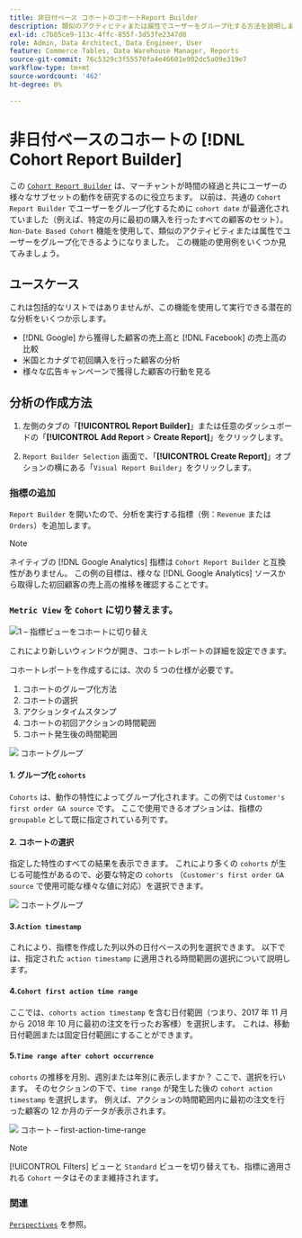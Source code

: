 ```yaml
---
title: 非日付ベース コホートのコホートReport Builder
description: 類似のアクティビティまたは属性でユーザーをグループ化する方法を説明します。
exl-id: c7b85ce9-113c-4ffc-855f-3d53fe2347d8
role: Admin, Data Architect, Data Engineer, User
feature: Commerce Tables, Data Warehouse Manager, Reports
source-git-commit: 76c5329c3f55570fa4e46601e902dc5a09e319e7
workflow-type: tm+mt
source-wordcount: '462'
ht-degree: 0%

---
```


# 非日付ベースのコホートの [!DNL Cohort Report Builder]

この [`Cohort Report Builder`](../dev-reports/cohort-rpt-bldr.md) は、マーチャントが時間の経過と共にユーザーの様々なサブセットの動作を研究するのに役立ちます。 以前は、共通の `Cohort Report Builder` でユーザーをグループ化するために `cohort date` が最適化されていました（例えば、特定の月に最初の購入を行ったすべての顧客のセット）。 `Non-Date Based Cohort` 機能を使用して、類似のアクティビティまたは属性でユーザーをグループ化できるようになりました。 この機能の使用例をいくつか見てみましょう。

## ユースケース

これは包括的なリストではありませんが、この機能を使用して実行できる潜在的な分析をいくつか示します。

* [!DNL Google] から獲得した顧客の売上高と [!DNL Facebook] の売上高の比較
* 米国とカナダで初回購入を行った顧客の分析
* 様々な広告キャンペーンで獲得した顧客の行動を見る

## 分析の作成方法

1. 左側のタブの「**[!UICONTROL Report Builder]**」または任意のダッシュボードの「**[!UICONTROL Add Report** > **Create Report]**」をクリックします。

1. `Report Builder Selection` 画面で、「**[!UICONTROL Create Report]**」オプションの横にある「`Visual Report Builder`」をクリックします。

### 指標の追加

`Report Builder` を開いたので、分析を実行する指標（例：`Revenue` または `Orders`）を追加します。

>[!NOTE]
>
>ネイティブの [!DNL Google Analytics] 指標は `Cohort Report Builder` と互換性がありません。 この例の目標は、様々な [!DNL Google Analytics] ソースから取得した初回顧客の売上高の推移を確認することです。

### `Metric View` を `Cohort` に切り替えます。

![1 – 指標ビューをコホートに切り替え &#x200B;](../../assets/1-toggle-metric-view-to-cohort.png)

これにより新しいウィンドウが開き、コホートレポートの詳細を設定できます。

コホートレポートを作成するには、次の 5 つの仕様が必要です。

1. コホートのグループ化方法
1. コホートの選択
1. アクションタイムスタンプ
1. コホートの初回アクションの時間範囲
1. コホート発生後の時間範囲

![&#x200B; コホートグループ &#x200B;](../../assets/2-cohort-groups.png)<!--{: width="200" height="224"}-->



#### &#x200B;1. グループ化 `cohorts`

`Cohorts` は、動作の特性によってグループ化されます。この例では `Customer's first order GA source` です。 ここで使用できるオプションは、指標の `groupable` として既に指定されている列です。

#### &#x200B;2. コホートの選択

指定した特性のすべての結果を表示できます。 これにより多くの `cohorts` が生じる可能性があるので、必要な特定の `cohorts` （`Customer's first order GA source` で使用可能な様々な値に対応）を選択できます。

![&#x200B; コホートグループ &#x200B;](../../assets/4-cohort-groups.png)<!--{: width="300" height="338"}-->

#### 3.`Action timestamp`

これにより、指標を作成した列以外の日付ベースの列を選択できます。 以下では、指定された `action timestamp` に適用される時間範囲の選択について説明します。

#### 4.`Cohort first action time range`

ここでは、`cohorts action timestamp` を含む日付範囲（つまり、2017 年 11 月から 2018 年 10 月に最初の注文を行ったお客様）を選択します。 これは、移動日付範囲または固定日付範囲にすることができます。

#### 5.`Time range after cohort occurrence`

`cohorts` の推移を月別、週別または年別に表示しますか？ ここで、選択を行います。 そのセクションの下で、`time range` が発生した後の `cohort action timestamp` を選択します。 例えば、アクションの時間範囲内に最初の注文を行った顧客の 12 か月のデータが表示されます。

![&#x200B; コホート – first-action-time-range](../../assets/5-cohort-first-action-time-range.png)<!--{: width="400" height="557"}-->

>[!NOTE]
>
>[!UICONTROL Filters] ビューと `Standard` ビューを切り替えても、指標に適用される `Cohort` ータはそのまま維持されます。

### 関連

[`Perspectives`](../../data-analyst/dev-reports/cohort-rpt-bldr.md) を参照。
